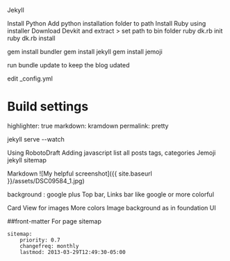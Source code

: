 ---
---
Jekyll

Install Python
Add python installation folder to path
Install Ruby using installer
Download Devkit and extract > set path to bin folder
ruby dk.rb init
ruby dk.rb install

gem install bundler
gem install jekyll
gem install jemoji

run bundle update to keep the blog udated

edit _config.yml
# Build settings
highlighter: true
markdown: kramdown
permalink: pretty

jekyll serve --watch

Using RobotoDraft
Adding javascript
list all posts
tags, categories
Jemoji
jekyll sitemap

Markdown
![My helpful screenshot]({{ site.baseurl }}/assets/DSC09584_1.jpg)

background : google plus
Top bar, Links bar like google or more colorful

Card View for images
More colors
Image background as in foundation UI

##front-matter For page sitemap

```
sitemap:
    priority: 0.7
    changefreq: monthly
    lastmod: 2013-03-29T12:49:30-05:00
```